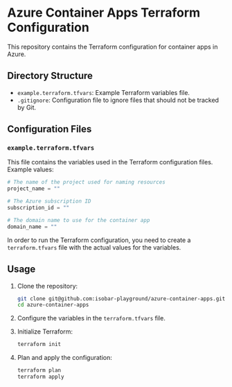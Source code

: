 # Azure Container Apps Terraform Configuration

This repository contains the Terraform configuration for container apps in Azure.

## Directory Structure

- `example.terraform.tfvars`: Example Terraform variables file.
- `.gitignore`: Configuration file to ignore files that should not be tracked by Git.

## Configuration Files

### `example.terraform.tfvars`

This file contains the variables used in the Terraform configuration files. Example values:

```terraform
# The name of the project used for naming resources
project_name = ""

# The Azure subscription ID
subscription_id = ""

# The domain name to use for the container app
domain_name = ""
```

In order to run the Terraform configuration, you need to create a `terraform.tfvars` file with the actual values for the variables.

## Usage

1. Clone the repository:
    ```sh
    git clone git@github.com:isobar-playground/azure-container-apps.git
    cd azure-container-apps
    ```

2. Configure the variables in the `terraform.tfvars` file.

3. Initialize Terraform:
    ```sh
    terraform init
    ```

4. Plan and apply the configuration:
    ```sh
    terraform plan
    terraform apply
    ```
